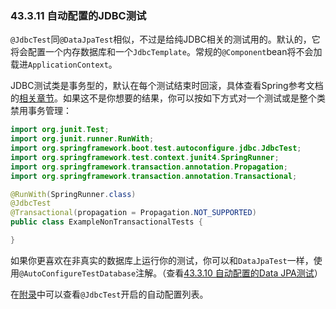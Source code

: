 ### 43.3.11 自动配置的JDBC测试

`@JdbcTest`同`@DataJpaTest`相似，不过是给纯JDBC相关的测试用的。默认的，它将会配置一个内存数据库和一个`JdbcTemplate`。常规的`@Component`bean将不会加载进`ApplicationContext`。

JDBC测试类是事务型的，默认在每个测试结束时回滚，具体查看Spring参考文档的[相关章节](https://docs.spring.io/spring/docs/5.0.4.RELEASE/spring-framework-reference/testing.html#testcontext-tx-enabling-transactions)。如果这不是你想要的结果，你可以按如下方式对一个测试或是整个类禁用事务管理：
```java
import org.junit.Test;
import org.junit.runner.RunWith;
import org.springframework.boot.test.autoconfigure.jdbc.JdbcTest;
import org.springframework.test.context.junit4.SpringRunner;
import org.springframework.transaction.annotation.Propagation;
import org.springframework.transaction.annotation.Transactional;

@RunWith(SpringRunner.class)
@JdbcTest
@Transactional(propagation = Propagation.NOT_SUPPORTED)
public class ExampleNonTransactionalTests {

}
```
如果你更喜欢在非真实的数据库上运行你的测试，你可以和`DataJpaTest`一样，使用`@AutoConfigureTestDatabase`注解。（查看[43.3.10 自动配置的Data JPA测试](https://docs.spring.io/spring-boot/docs/2.0.0.RELEASE/reference/htmlsingle/#boot-features-testing-spring-boot-applications-testing-autoconfigured-jpa-test)）

在[附录](https://docs.spring.io/spring-boot/docs/2.0.0.RELEASE/reference/htmlsingle/#test-auto-configuration)中可以查看`@JdbcTest`开启的自动配置列表。
